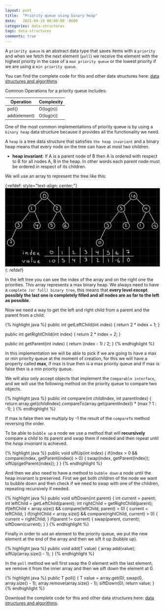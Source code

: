 ```yaml
---
layout: post
title:  "Priority queue using binary heap"
date:   2021-04-10 00:00:00 -0600
categories: data-structures
tags: data-structures
comments: true
---
```

A `priority queue` is an abstract data type that saves items with a `priority` and when we fetch the next element (`poll`) we receive the element with the highest priority in the case of a `max priority queue` or the lowest priority if we are using a `min priority queue`.

You can find the complete code for this and other data structures here: [data structures and algorithms][data structures and algorithms]

Common Operations for a priority queue includes:

|Operation           |Complexity          |
|--------------------|--------------------|
|poll()              |O(log(n))           |
|add(element)        |O(log(n))           |

One of the most common implementations of priority queue is by using a `binary heap` data structure because it provides all the functionality we need.

A `heap` is a tree data structure that satisfies `the heap invariant` and a binary heap means that every node on the tree can have at most two children.

- **heap invariant**: If A is a parent node of B then A is ordered with respect to B for all nodes A, B in the heap. In other words each parent node must be ordered in respect of its children.

We will use an array to represent the tree like this:

{:refdef: style="text-align: center;"}
![node](/assets/images/priority-queue-using-binary-heap/binary_heap.jpeg)
{: refdef}

In the left tree you can see the index of the array and on the right one the priorities. This array represents a max binary heap. We always need to have a `complete (or full) binary tree`, this means that **every level except possibly the last one is completely filled and all nodes are as far to the left as possible**.

Now we need a way to get the left and right child from a parent and the parent from a child:

{% highlight java %}
public int getLeftChild(int index) {
    return 2 * index + 1;
}

public int getRightChild(int index) {
    return 2 * index + 2;
}

public int getParent(int index) {
    return (index - 1) / 2;
}
{% endhighlight %}

In this implementation we will be able to pick if we are going to have a max or min priority queue at the moment of creation, for this we will have a property called **max**, if max is true then is a max priority queue and if max is false then is a min priority queue.

We will also only accept objects that implement the `Comparable interface`, and we will use the following method on the priority queue to compare two objects.

{% highlight java %}
public int compare(int childIndex, int parentIndex) {
    return array.get(childIndex).compareTo(array.get(parentIndex)) * (max ? 1 : -1);
}
{% endhighlight %}

If max is false then we multiply by -1 the result of the `compareTo` method reversing the order.

To be able to `bubble up` a node we use a method that will **recursively** compare a child to its parent and swap them if needed and then repeat until the *heap invariant* is achieved.

{% highlight java %}
public void siftUp(int index) {
    if(index > 0 && compare(index, getParent(index)) > 0) {
        swap(index, getParent(index));
        siftUp(getParent(index));
    }
}
{% endhighlight %}

And then we also need to have a method to `bubble down` a node until the heap invariant is preserved. First we get both children of the node we want to bubble down and then check if we need to swap with one of the children, repeating recursively if needed.

{% highlight java %}
public void siftDown(int parent) {
    int current = parent;
    int leftChild = getLeftChild(parent);
    int rightChild = getRightChild(parent);
    if(leftChild < array.size() && compare(leftChild, parent) > 0) {
        current = leftChild;
    }
    if(rightChild < array.size() && compare(rightChild, current) > 0) {
        current = rightChild;
    }
    if(parent != current) {
        swap(parent, current);
        siftDown(current);
    }
}
{% endhighlight %}

Finally in order to `add` an element to the priority queue, we put the new element at the end of the array and then we sift it up (bubble up).

{% highlight java %}
public void add(T value) {
    array.add(value);
    siftUp(array.size() - 1);
}
{% endhighlight %}

In the `poll` method we will first swap the 0 element with the last element, we remove it from the inner array and then we sift down the element at 0.

{% highlight java %}
public T poll() {
    T value = array.get(0);
    swap(0, array.size() - 1);
    array.remove(array.size() - 1);
    siftDown(0);
    return value;
}
{% endhighlight %}

Download the complete code for this and other data structures here: [data structures and algorithms][data structures and algorithms].

[data structures and algorithms]: https://github.com/jsedano/examples/tree/main/data-structures-and-algorithms

